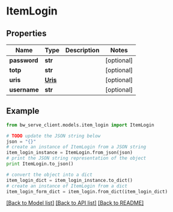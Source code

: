 # ItemLogin


## Properties
Name | Type | Description | Notes
------------ | ------------- | ------------- | -------------
**password** | **str** |  | [optional] 
**totp** | **str** |  | [optional] 
**uris** | [**Uris**](Uris.md) |  | [optional] 
**username** | **str** |  | [optional] 

## Example

```python
from bw_serve_client.models.item_login import ItemLogin

# TODO update the JSON string below
json = "{}"
# create an instance of ItemLogin from a JSON string
item_login_instance = ItemLogin.from_json(json)
# print the JSON string representation of the object
print ItemLogin.to_json()

# convert the object into a dict
item_login_dict = item_login_instance.to_dict()
# create an instance of ItemLogin from a dict
item_login_form_dict = item_login.from_dict(item_login_dict)
```
[[Back to Model list]](../README.md#documentation-for-models) [[Back to API list]](../README.md#documentation-for-api-endpoints) [[Back to README]](../README.md)


